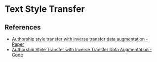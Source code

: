 # Text Style Transfer


## References

- [Authorship style transfer with inverse transfer data augmentation - Paper](https://www.sciencedirect.com/science/article/pii/S2666651024000135)
- [Authorship Style Transfer with Inverse Transfer Data Augmentation - Code ](https://github.com/Vicky-Shao/ITDA/tree/main)

